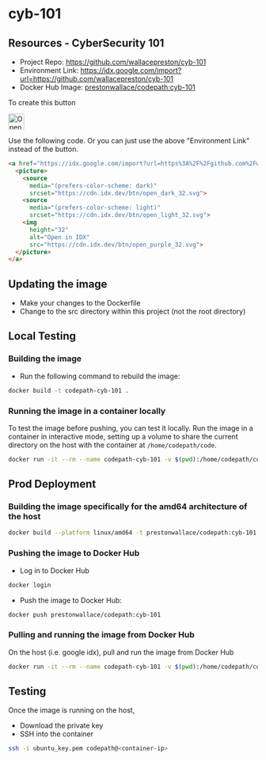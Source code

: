 # cyb-101

## Resources - CyberSecurity 101
- Project Repo: https://github.com/wallacepreston/cyb-101
- Environment Link: https://idx.google.com/import?url=https://github.com/wallacepreston/cyb-101
- Docker Hub Image: [prestonwallace/codepath:cyb-101](https://hub.docker.com/r/prestonwallace/codepath/tags)


To create this button

<a href="https://idx.google.com/import?url=https%3A%2F%2Fgithub.com%2Fwallacepreston%2Fcyb-101">
  <picture>
    <source
      media="(prefers-color-scheme: dark)"
      srcset="https://cdn.idx.dev/btn/open_dark_32.svg">
    <source
      media="(prefers-color-scheme: light)"
      srcset="https://cdn.idx.dev/btn/open_light_32.svg">
    <img
      height="32"
      alt="Open in IDX"
      src="https://cdn.idx.dev/btn/open_purple_32.svg">
  </picture>
</a>

Use the following code.  Or you can just use the above "Environment Link" instead of the button.

```html
<a href="https://idx.google.com/import?url=https%3A%2F%2Fgithub.com%2Fwallacepreston%2Fcyb-101">
  <picture>
    <source
      media="(prefers-color-scheme: dark)"
      srcset="https://cdn.idx.dev/btn/open_dark_32.svg">
    <source
      media="(prefers-color-scheme: light)"
      srcset="https://cdn.idx.dev/btn/open_light_32.svg">
    <img
      height="32"
      alt="Open in IDX"
      src="https://cdn.idx.dev/btn/open_purple_32.svg">
  </picture>
</a>
```


## Updating the image
- Make your changes to the Dockerfile
- Change to the src directory within this project (not the root directory)

## Local Testing
### Building the image
- Run the following command to rebuild the image:
```bash
docker build -t codepath-cyb-101 .
```

### Running the image in a container locally
To test the image before pushing, you can test it locally. Run the image in a container in interactive mode, setting up a volume to share the current directory on the host with the container at `/home/codepath/code`.
```bash
docker run -it --rm --name codepath-cyb-101 -v $(pwd):/home/codepath/code  -p 22:22 -p 3389:3389 codepath-cyb-101
```

## Prod Deployment
### Building the image specifically for the amd64 architecture of the host
```bash
docker build --platform linux/amd64 -t prestonwallace/codepath:cyb-101 .
```

### Pushing the image to Docker Hub
- Log in to Docker Hub
```bash
docker login
```

- Push the image to Docker Hub:
```bash
docker push prestonwallace/codepath:cyb-101
```

### Pulling and running the image from Docker Hub
On the host (i.e. google idx), pull and run the image from Docker Hub
```bash
docker run -it --rm --name codepath-cyb-101 -v $(pwd):/home/codepath/code -p 22:22 -p 3389:3389 prestonwallace/codepath:cyb-101
```

## Testing
Once the image is running on the host, 
- Download the private key
- SSH into the container
```bash
ssh -i ubuntu_key.pem codepath@<container-ip>
```